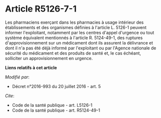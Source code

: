 # Article R5126-7-1

Les pharmaciens exerçant dans les pharmacies à usage intérieur des établissements et des organismes définies à l'article L.
5126-1 peuvent informer l'exploitant, notamment par les      centres d'appel d'urgence ou tout système équivalent mentionnés
à l'article R. 5124-49-1, des ruptures d'approvisionnement sur un médicament dont ils assurent la délivrance et dont il n'a
pas été déjà informé par l'exploitant ou par l'Agence nationale de sécurité du médicament et des produits de santé et, le cas
échéant, solliciter un approvisionnement en urgence.

**Liens relatifs à cet article**

_Modifié par_:

  - Décret n°2016-993 du 20 juillet 2016 - art. 5

_Cite_:

  - Code de la santé publique - art. L5126-1
  - Code de la santé publique - art. R5124-49-1
